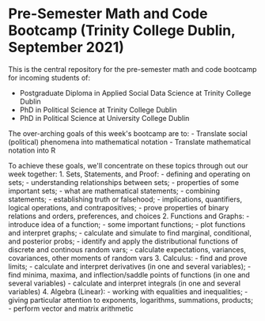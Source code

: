 # Pre-Semester Math and Code Bootcamp (Trinity College Dublin, September 2021)

This is the central repository for the pre-semester math and code bootcamp for incoming students of: 
- Postgraduate Diploma in Applied Social Data Science at Trinity College Dublin  
- PhD in Political Science at Trinity College Dublin  
- PhD in Political Science at University College Dublin

The over-arching goals of this week's bootcamp are to: 
	- Translate social (political) phenomena into mathematical notation
	- Translate mathematical notation into R
      
To achieve these goals, we'll concentrate on these topics through out our week together:
	1. Sets, Statements, and Proof: 
		- defining and operating on sets; 
		- understanding relationships between sets;
		- properties of some important sets;
		- what are mathematical statements; 
		- combining statements; 
		- establishing truth or falsehood; 
		- implications, quantifiers, logical operations, and contrapositives;
		- prove properties of binary relations and orders, preferences, and choices
	2.  Functions and Graphs: 
		- introduce idea of a function; 
		- some important functions; 
		- plot functions and interpret graphs;
		- calculate and simulate to find marginal, conditional, and posterior probs; 
		- identify and apply the distributional functions of discrete and continous random vars;
		- calculate expectations, variances, covariances, other moments of random vars
	3. Calculus: 
		- find and prove limits; 
		- calculate and interpret derivatives (in one and several variables);
		- find minima, maxima, and inflection/saddle points of functions (in one and several variables)
		- calculate and interpret integrals (in one and several variables)
	4. Algebra (Linear): 
		- working with equalities and inequalities; 
		- giving particular attention to exponents, logarithms, summations, products; 
		- perform vector and matrix arithmetic
